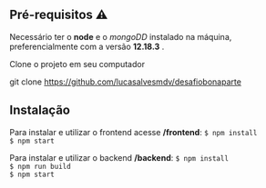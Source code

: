 ## Pré-requisitos :warning:

Necessário ter o **node**  e o *mongoDD* instalado na máquina, preferencialmente com a versão **12.18.3** .      
       
Clone o projeto em seu computador
 
 
 git clone https://github.com/lucasalvesmdv/desafiobonaparte

  

## Instalação 

Para instalar e utilizar o frontend acesse **/frontend**:
`$ npm install`   
`$ npm start`    

Para instalar e utilizar o backend **/backend**:
`$ npm install`    
`$ npm run build`   
`$ npm start`        
